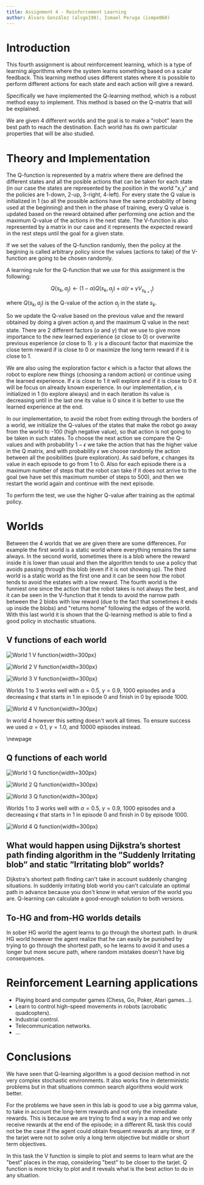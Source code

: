 ```yaml
---
title: Assignment 4 - Reinforcement Learning
author: Álvaro González (alvgo198), Ismael Peruga (ismpe060)
---
```



# Introduction

This fourth assignment is about reinforcement learning, which is a type of learning algorithms where the system learns something based on a scalar feedback. This learning method uses different states where it is possible to perform different actions for each state and each action will give a reward. 

Specifically we have implemented the Q-learning method, which is a robust method easy to implement. This method is based on the Q-matrix that will be explained.

We are given 4 different worlds and the goal is to make a "robot" learn the best path to reach the destination. Each world has its own particular properties that will be also studied.

# Theory and Implementation

The Q-function is represented by a matrix where there are defined the different states and all the posible actions that can be taken for each state (in our case the states are represented by the position in the world "x,y"  and the policies are 1-down, 2-up, 3-right, 4-left). For every state the Q value is initialized in 1 (so all the possible actions have the same probability of being used at the beginning) and then in the phase of training, every Q value is updated based on the reward obtained after performing one action and the maximum Q-value of the actions in the next state. The V-function is also represented by a matrix in our case and it represents the expected reward in the rest steps until the goal for a given state.

If we set the values of the Q-function randomly, then the policy at the begining is called arbitrary policy since the values (actions to take) of the V-function are going to be chosen randomly.

A learning rule for the Q-function that we use for this assignment is the following:

$$Q(s_{k},a_{j}) \leftarrow (1-\alpha) Q(s_{k},a_{j}) + \alpha (r+\gamma V_{s_{k+1}})$$

where $Q(s_{k},a_{j})$ is the Q-value of the action $a_{j}$ in the state $s_{k}$.

So we update the Q-value based on the previous value and the reward obtained by doing a given action $a_{j}$ and the maximum Q value in the next state. There are 2 different factors ($\alpha$ and $\gamma$) that we use to give more importance to the new learned experience ($\alpha$ close to 0) or overwrite previous experience ($\alpha$ close to 1). $\gamma$ is a discount factor that maximize the close term reward if is close to 0 or maximize the long term reward if it is close to 1.

We are also using the exploration factor $\epsilon$ which is a factor that allows the robot to explore new things (choosing a random action) or continue using the learned experience. If $\epsilon$ is close to 1 it will explore and if it is close to 0 it will be focus on already known experience. In our implementation, $\epsilon$ is initialized in 1 (to explore always) and in each iteration its value is decreasing until in the last one its value is 0 since it is better to use the learned experience at the end.

In our implementation, to avoid the robot from exiting through the borders of a world, we initialize the Q-values of the states that make the robot go away from the world to -100 (high negative value), so that action is not going to be taken in such states. To choose the next action we compare the Q-values and with probability $1 - \epsilon$ we take the action that has the higher value in the Q matrix, and with probability $\epsilon$ we choose randomly the action between all the posibilities (pure exploration). As said before, $\epsilon$ changes its value in each episode to go from 1 to 0. Also for each episode there is a maximum number of steps that the robot can take if it does not arrive to the goal (we have set this maximum number of steps to 500), and then we restart the world again and continue with the next episode. 

To perform the test, we use the higher Q-value after training as the optimal policy.


# Worlds

Between the 4 worlds that we are given there are some differences. For example the first world is a static world where everything remains the same always. In the second world, sometimes there is a blob where the reward inside it is lower than usual and then the algorithm tends to use a policy that avoids passing through this blob (even if it is not showing up). The third world is a static world as the first one and it can be seen how the robot tends to avoid the estates with a low reward. The fourth world is the funniest one since the action that the robot takes is not always the best, and it can be seen in the V-function that it tends to avoid the narrow path between the 2 blobs with low reward (due to the fact that sometimes it ends up inside the blobs) and "returns home" following the edges of the world. With this last world it is shown that the Q-learning method is able to find a good policy in stochastic situations.


## V functions of each world

![World 1 V function](./images/world_1_v_func.png){width=300px}

![World 2 V function](./images/world_2_v_func.png){width=300px}

![World 3 V function](./images/world_3_v_func.png){width=300px}

Worlds 1 to 3 works well with $\alpha = 0.5$, $\gamma = 0.9$, $1000$ episodes and a decreasing $\epsilon$ that starts in 1 in episode 0 and finish in 0 by episode 1000.

![World 4 V function](./images/world_4_v_func.png){width=300px}

In world 4 however this setting doesn't work all times. To ensure success we used $\alpha = 0.1$, $\gamma = 1.0$, and $10000$ episodes instead.


\newpage

## Q functions of each world

![World 1 Q function](./images/world_1_q_func.png){width=300px}

![World 2 Q function](./images/world_2_q_func.png){width=300px}

![World 3 Q function](./images/world_3_q_func.png){width=300px}

Worlds 1 to 3 works well with $\alpha = 0.5$, $\gamma = 0.9$, $1000$ episodes and a decreasing $\epsilon$ that starts in 1 in episode 0 and finish in 0 by episode 1000.

![World 4 Q function](./images/world_4_q_func.png){width=300px}



## What would happen using Dijkstra’s shortest path finding algorithm in the ”Suddenly Irritating blob” and static ”Irritating blob” worlds?

Dijkstra's shortest path finding can't take in account suddenly changing situations. In suddenly irritating blob world you can't calculate an optimal path in advance because you don't know in what version of the world you are. Q-learning can calculate a good-enough solution to both versions.


## To-HG and from-HG worlds details

In sober HG world the agent learns to go through the shortest path. In drunk HG world however the agent realize that he can easily be punished by trying to go through the shortest path, so he learns to avoid it and uses a longer but more secure path, where random mistakes doesn't have big consequences.


# Reinforcement Learning applications

- Playing board and computer games (Chess, Go, Poker, Atari games...).
- Learn to control high-speed movements in robots (acrobatic quadcopters).
- Industrial control.
- Telecommunication networks.
- ...


# Conclusions

We have seen that Q-learning algorithm is a good decision method in not very complex stochastic environments. It also works fine in deterministic problems but in that situations common search algorithms would work better.

For the problems we have seen in this lab is good to use a big gamma value, to take in account the long-term rewards and not only the inmediate rewards. This is because we are trying to find a way in a map and we only receive rewards at the end of the episode; in a different RL task this could not be the case if the agent could obtain frequent rewards at any time, or if the tarjet were not to solve only a long term objective but middle or short term objectives.

In this task the V function is simple to plot and seems to learn what are the "best" places in the map, considering "best" to be closer to the tarjet. Q function is more tricky to plot and it reveals what is the best action to do in any situation.
